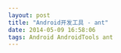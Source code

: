 ```yaml
---
layout: post
title: "Android开发工具 - ant"
date: 2014-05-09 16:58:06
tags: Android AndroidTools ant
---
```

